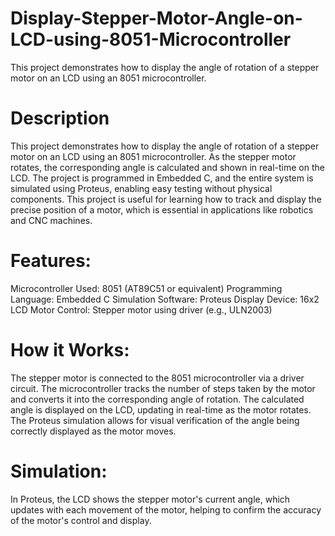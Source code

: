 # Display-Stepper-Motor-Angle-on-LCD-using-8051-Microcontroller
This project demonstrates how to display the angle of rotation of a stepper motor on an LCD using an 8051 microcontroller.
# Description
This project demonstrates how to display the angle of rotation of a stepper motor on an LCD using an 8051 microcontroller. As the stepper motor rotates, the corresponding angle is calculated and shown in real-time on the LCD. The project is programmed in Embedded C, and the entire system is simulated using Proteus, enabling easy testing without physical components.
This project is useful for learning how to track and display the precise position of a motor, which is essential in applications like robotics and CNC machines.
# Features:
Microcontroller Used: 8051 (AT89C51 or equivalent)
Programming Language: Embedded C
Simulation Software: Proteus
Display Device: 16x2 LCD
Motor Control: Stepper motor using driver (e.g., ULN2003)
# How it Works:
The stepper motor is connected to the 8051 microcontroller via a driver circuit.
The microcontroller tracks the number of steps taken by the motor and converts it into the corresponding angle of rotation.
The calculated angle is displayed on the LCD, updating in real-time as the motor rotates.
The Proteus simulation allows for visual verification of the angle being correctly displayed as the motor moves.
# Simulation:
In Proteus, the LCD shows the stepper motor's current angle, which updates with each movement of the motor, helping to confirm the accuracy of the motor's control and display.
